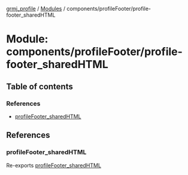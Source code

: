 [grmj_profile](../README.md) / [Modules](../modules.md) / components/profileFooter/profile-footer\_sharedHTML

# Module: components/profileFooter/profile-footer\_sharedHTML

## Table of contents

### References

- [profileFooter\_sharedHTML](components_profileFooter_profile_footer_sharedHTML-1.md#profilefooter_sharedhtml)

## References

### profileFooter\_sharedHTML

Re-exports [profileFooter_sharedHTML](../interfaces/interfaces_interfaces.profileFooter_sharedHTML.md)
